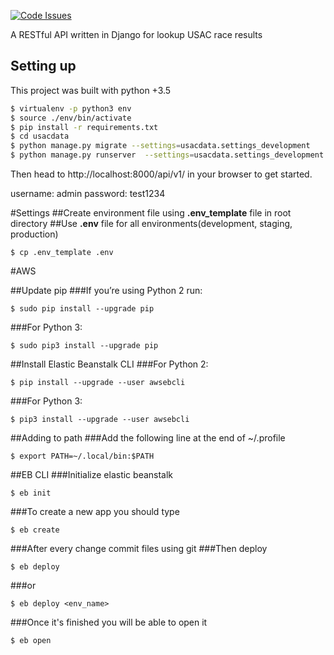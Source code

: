 [![Code Issues](https://www.quantifiedcode.com/api/v1/project/da548768516a41a29c2f7b38448c14d9/badge.svg)](https://www.quantifiedcode.com/app/project/da548768516a41a29c2f7b38448c14d9)

A RESTful API written in Django for lookup USAC race results


## Setting up
This project was built with python +3.5

```bash
$ virtualenv -p python3 env
$ source ./env/bin/activate
$ pip install -r requirements.txt
$ cd usacdata
$ python manage.py migrate --settings=usacdata.settings_development
$ python manage.py runserver  --settings=usacdata.settings_development
```

Then head to http://localhost:8000/api/v1/ in your browser to get started.

username: admin
password: test1234

#Settings
##Create environment file using **.env_template** file in root directory
##Use **.env** file for all environments(development, staging, production)
    
    $ cp .env_template .env


#AWS

##Update pip
###If you’re using Python 2 run:

	$ sudo pip install --upgrade pip

###For Python 3:

	$ sudo pip3 install --upgrade pip

##Install Elastic Beanstalk CLI
###For Python 2:

	$ pip install --upgrade --user awsebcli

###For Python 3:

	$ pip3 install --upgrade --user awsebcli

##Adding to path
###Add the following line at the end of ~/.profile

	$ export PATH=~/.local/bin:$PATH


##EB CLI
###Initialize elastic beanstalk

    $ eb init
    
###To create a new app you should type

    $ eb create
    
###After every change commit files using git
###Then deploy

    $ eb deploy

###or

    $ eb deploy <env_name>
    
###Once it's finished you will be able to open it

    $ eb open
